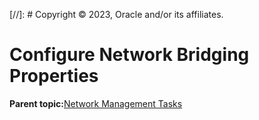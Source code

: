[//]: # Copyright © 2023, Oracle and/or its affiliates.

# Configure Network Bridging Properties

**Parent topic:**[Network Management Tasks](../topics/cockpit-network.md)

